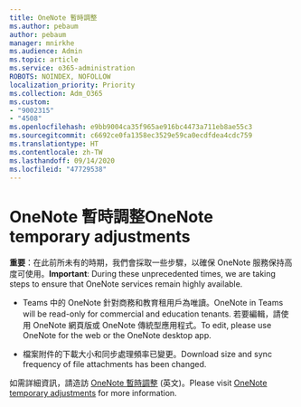 ```yaml
---
title: OneNote 暫時調整
ms.author: pebaum
author: pebaum
manager: mnirkhe
ms.audience: Admin
ms.topic: article
ms.service: o365-administration
ROBOTS: NOINDEX, NOFOLLOW
localization_priority: Priority
ms.collection: Adm_O365
ms.custom:
- "9002315"
- "4508"
ms.openlocfilehash: e9bb9004ca35f965ae916bc4473a711eb8ae55c3
ms.sourcegitcommit: c6692ce0fa1358ec3529e59ca0ecdfdea4cdc759
ms.translationtype: HT
ms.contentlocale: zh-TW
ms.lasthandoff: 09/14/2020
ms.locfileid: "47729538"
---
```

# <a name="onenote-temporary-adjustments"></a><span data-ttu-id="775b0-102">OneNote 暫時調整</span><span class="sxs-lookup"><span data-stu-id="775b0-102">OneNote temporary adjustments</span></span>

<span data-ttu-id="775b0-103">**重要**：在此前所未有的時期，我們會採取一些步驟，以確保 OneNote 服務保持高度可使用。</span><span class="sxs-lookup"><span data-stu-id="775b0-103">**Important**: During these unprecedented times, we are taking steps to ensure that OneNote services remain highly available.</span></span>

- <span data-ttu-id="775b0-104">Teams 中的 OneNote 針對商務和教育租用戶為唯讀。</span><span class="sxs-lookup"><span data-stu-id="775b0-104">OneNote in Teams will be read-only for commercial and education tenants.</span></span> <span data-ttu-id="775b0-105">若要編輯，請使用 OneNote 網頁版或 OneNote 傳統型應用程式。</span><span class="sxs-lookup"><span data-stu-id="775b0-105">To edit, please use OneNote for the web or the OneNote desktop app.</span></span>

- <span data-ttu-id="775b0-106">檔案附件的下載大小和同步處理頻率已變更。</span><span class="sxs-lookup"><span data-stu-id="775b0-106">Download size and sync frequency of file attachments has been changed.</span></span>

<span data-ttu-id="775b0-107">如需詳細資訊，請造訪 [OneNote 暫時調整](https://techcommunity.microsoft.com/t5/onenote-service-updates/awareness-of-temporary-adjustments-in-microsoft-onenote/m-p/1248100) (英文)。</span><span class="sxs-lookup"><span data-stu-id="775b0-107">Please visit [OneNote temporary adjustments](https://techcommunity.microsoft.com/t5/onenote-service-updates/awareness-of-temporary-adjustments-in-microsoft-onenote/m-p/1248100) for more information.</span></span>
